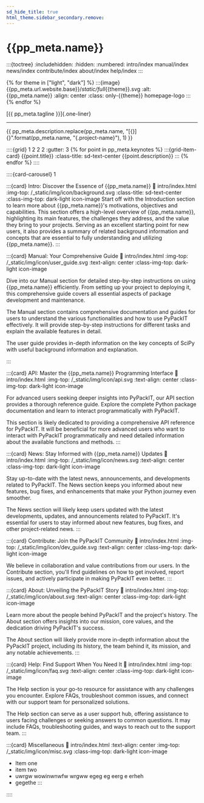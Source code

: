 ```yaml
---
sd_hide_title: true
html_theme.sidebar_secondary.remove:
---
```

# {{pp_meta.name}}
:::{toctree}
:includehidden:
:hidden:
:numbered:
intro/index
manual/index
news/index
contribute/index
about/index
help/index
:::

{% for theme in ["light", "dark"] %}
:::{image} {{pp_meta.url.website.base}}/_static/full_{{theme}}.svg
:alt: {{pp_meta.name}}
:align: center
:class: only-{{theme}} homepage-logo
:::
{% endfor %}

[{{ pp_meta.tagline }}]{.one-liner}

---

{{ pp_meta.description.replace(pp_meta.name,
"[{}]{}".format(pp_meta.name, "{.project-name}"), 1) }}


::::{grid} 1 2 2 2
:gutter: 3
{% for point in pp_meta.keynotes %}
:::{grid-item-card} {{point.title}}
:class-title: sd-text-center
{{point.description}}
:::
{% endfor %}
::::


::::{card-carousel} 1

:::{card} Intro: Discover the Essence of {{pp_meta.name}}
:link: intro/index.html
:img-top: /_static/img/icon/background.svg
:class-title: sd-text-center
:class-img-top: dark-light icon-image
Start off with the Introduction section to learn more about
{{pp_meta.name}}'s motivations, objectives and capabilities.
This section offers a high-level overview of {{pp_meta.name}}, highlighting its main features,
the challenges they address, and the value they bring to your projects.
Serving as an excellent starting point for new users,
it also provides a summary of related background information and concepts
that are essential to fully understanding and utilizing {{pp_meta.name}}.
:::


:::{card} Manual: Your Comprehensive Guide
:link: intro/index.html
:img-top: /_static/img/icon/user_guide.svg
:text-align: center
:class-img-top: dark-light icon-image

Dive into our Manual section for detailed step-by-step instructions on using {{pp_meta.name}} efficiently.
From setting up your project to deploying it, this comprehensive guide covers all essential aspects
of package development and maintenance.

The Manual section contains comprehensive documentation and guides for users to understand
the various functionalities and how to use PyPackIT effectively. It will provide step-by-step instructions
for different tasks and explain the available features in detail.

The user guide provides in-depth information on the
key concepts of SciPy with useful background information and explanation.

:::


:::{card} API: Master the {{pp_meta.name}} Programming Interface
:link: intro/index.html
:img-top: /_static/img/icon/api.svg
:text-align: center
:class-img-top: dark-light icon-image

For advanced users seeking deeper insights into PyPackIT,
our API section provides a thorough reference guide.
Explore the complete Python package documentation and learn to interact programmatically with PyPackIT.

This section is likely dedicated to providing a comprehensive API reference for PyPackIT.
It will be beneficial for more advanced users who want to interact with PyPackIT programmatically
and need detailed information about the available functions and methods.
:::


:::{card} News: Stay Informed with {{pp_meta.name}} Updates
:link: intro/index.html
:img-top: /_static/img/icon/news.svg
:text-align: center
:class-img-top: dark-light icon-image

Stay up-to-date with the latest news, announcements, and developments related to PyPackIT.
The News section keeps you informed about new features, bug fixes, and enhancements that make your
Python journey even smoother.

The News section will likely keep users updated with the latest developments, updates,
and announcements related to PyPackIT. It's essential for users to stay informed about new features,
bug fixes, and other project-related news.
:::


:::{card} Contribute: Join the PyPackIT Community
:link: intro/index.html
:img-top: /_static/img/icon/dev_guide.svg
:text-align: center
:class-img-top: dark-light icon-image

We believe in collaboration and value contributions from our users.
In the Contribute section, you'll find guidelines on how to get involved,
report issues, and actively participate in making PyPackIT even better.
:::


:::{card} About: Unveiling the PyPackIT Story
:link: intro/index.html
:img-top: /_static/img/icon/about.svg
:text-align: center
:class-img-top: dark-light icon-image

Learn more about the people behind PyPackIT and the project's history.
The About section offers insights into our mission, core values, and the dedication driving PyPackIT's success.

The About section will likely provide more in-depth information about the PyPackIT project,
including its history, the team behind it, its mission, and any notable achievements.
:::


:::{card} Help: Find Support When You Need It
:link: intro/index.html
:img-top: /_static/img/icon/faq.svg
:text-align: center
:class-img-top: dark-light icon-image

The Help section is your go-to resource for assistance with any challenges you encounter.
Explore FAQs, troubleshoot common issues, and connect with our support team for personalized solutions.

The Help section can serve as a user support hub, offering assistance to users facing challenges or
seeking answers to common questions. It may include FAQs, troubleshooting guides, and ways to reach out
to the support team.
:::

:::{card} Miscellaneous
:link: intro/index.html
:text-align: center
:img-top: /_static/img/icon/misc.svg
:class-img-top: dark-light icon-image

* Item one
* item two
* uwrgw wowinwnwfw wrgww egeg eg eerg e erheh
* gegethe
:::

::::
